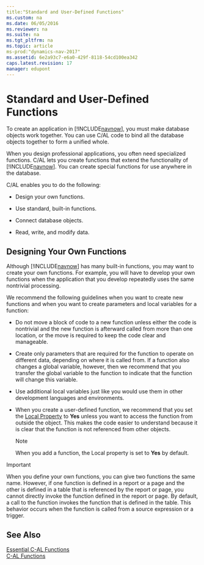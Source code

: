 ```yaml
---
title:"Standard and User-Defined Functions"
ms.custom: na
ms.date: 06/05/2016
ms.reviewer: na
ms.suite: na
ms.tgt_pltfrm: na
ms.topic: article
ms-prod:"dynamics-nav-2017"
ms.assetid: 6e2a93c7-e6a0-429f-8118-54cd100ea342
caps.latest.revision: 17
manager: edupont
---
```

# Standard and User-Defined Functions
To create an application in [!INCLUDE[navnow](includes/navnow_md.md)], you must make database objects work together. You can use C\/AL code to bind all the database objects together to form a unified whole.  
  
 When you design professional applications, you often need specialized functions. C\/AL lets you create functions that extend the functionality of [!INCLUDE[navnow](includes/navnow_md.md)]. You can create special functions for use anywhere in the database.  
  
 C\/AL enables you to do the following:  
  
-   Design your own functions.  
  
-   Use standard, built\-in functions.  
  
-   Connect database objects.  
  
-   Read, write, and modify data.  
  
## Designing Your Own Functions  
 Although [!INCLUDE[navnow](includes/navnow_md.md)] has many built\-in functions, you may want to create your own functions. For example, you will have to develop your own functions when the application that you develop repeatedly uses the same nontrivial processing.  
  
 We recommend the following guidelines when you want to create new functions and when you want to create parameters and local variables for a function:  
  
-   Do not move a block of code to a new function unless either the code is nontrivial and the new function is afterward called from more than one location, or the move is required to keep the code clear and manageable.  
  
-   Create only parameters that are required for the function to operate on different data, depending on where it is called from. If a function also changes a global variable, however, then we recommend that you transfer the global variable to the function to indicate that the function will change this variable.  
  
-   Use additional local variables just like you would use them in other development languages and environments.  
  
-   When you create a user\-defined function, we recommend that you set the [Local Property](Local-Property.md) to **Yes** unless you want to access the function from outside the object. This makes the code easier to understand because it is clear that the function is not referenced from other objects.  
  
    > [!NOTE]  
    >  When you add a function, the Local property is set to **Yes** by default.  
  
> [!IMPORTANT]  
>  When you define your own functions, you can give two functions the same name. However, if one function is defined in a report or a page and the other is defined in a table that is referenced by the report or page, you cannot directly invoke the function defined in the report or page. By default, a call to the function invokes the function that is defined in the table. This behavior occurs when the function is called from a source expression or a trigger.  
  
## See Also  
 [Essential C\-AL Functions](Essential-C-AL-Functions.md)   
 [C\-AL Functions](C-AL-Functions.md)
